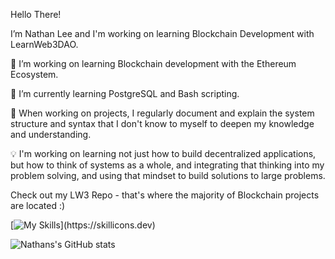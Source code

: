Hello There!

  I’m Nathan Lee and I'm working on learning Blockchain Development with LearnWeb3DAO.
 

  🔗 I’m working on learning Blockchain development with the Ethereum Ecosystem.
  
  🌱 I’m currently learning PostgreSQL and Bash scripting.
  
  📖 When working on projects, I regularly document and explain the system structure and syntax that I don't know to myself to deepen my knowledge and understanding.
  
  💡 I'm working on learning not just how to build decentralized applications, but how to think of systems as a whole, and integrating that thinking into my problem solving, and using that mindset to build solutions to large problems.
  
  
  
  Check out my LW3 Repo - that's where the majority of Blockchain projects are located :)



[![My Skills](https://skillicons.dev/icons?i=rust,postgres,bash,solidity,ts,js,linux,graphql,git,nodejs,)](https://skillicons.dev)


![Nathans's GitHub stats](https://github-readme-stats.vercel.app/api?username=nslee333&show_icons=true&theme=dark)


<!-- [![Top Langs](https://github-readme-stats.vercel.app/api/top-langs/?username=nslee333&show_icons=true&theme=dark)](https://github.com/nslee333/github-readme-stats) -->






<!-- <div class="image">
  <img src="https://user-images.githubusercontent.com/83928534/158027313-35a09cf7-3193-40bb-951f-7da0ca18ba9f.jpg" height="375" width="auto" align="center" >
</div>
<!-- ![PFP](https://user-images.githubusercontent.com/83928534/158027313-35a09cf7-3193-40bb-951f-7da0ca18ba9f.jpg) --> 


